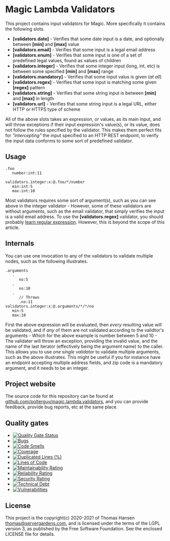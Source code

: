 
# Magic Lambda Validators

This project contains input validators for Magic. More specifically it contains the following slots.

* __[validators.date]__ - Verifies that some date input is a date, and optionally between __[min]__ and __[max]__ value
* __[validators.email]__ - Verifies that some input is a legal email address
* __[validators.enum]__ - Verifies that some input is one of a set of predefined legal values, found as values of children
* __[validators.integer]__ - Verifies that some integer input (long, int, etc) is between some specified __[min]__ and __[max]__ range
* __[validators.mandatory]__ - Verifies that some input valus is given (_at all_)
* __[validators.regex]__ - Verifies that some input is matching some given __[regex]__ pattern
* __[validators.string]__ - Verifies that some string input is between __[min]__ and __[max]__ in length
* __[validators.url]__ - Verifies that some string input is a legal URL, either HTTP or HTTPS type of scheme

All of the above slots takes an expression, or values, as its main input, and will throw exceptions if their input expression's
value(s), or its value, does not follow the rules specified by the validator. This makes them perfect fits for _"intercepting"_ the
input specified to an HTTP REST endpoint, to verify the input data conforms to some sort of predefined validator.

## Usage

```
.foo
   number:int:11

validators.integer:x:@.foo/*/number
   min:int:5
   max:int:10
```

Most validators requires some sort of argument(s), such as you can see above in the integer validator - However, some of
these validators are without arguments, such as the email validator, that simply verifies the input is a valid email address.
To use the **[validators.regex]** validator, you should probably [learn regular expression](https://medium.com/factory-mind/regex-tutorial-a-simple-cheatsheet-by-examples-649dc1c3f285).
However, this is beyond the scope of this article.

## Internals

You can use one invocation to any of the validators to validate multiple nodes, such as the following illustrates.

```
.arguments
   .
      no:5
   .
      no:10
   .
      // Throws
      .no:11
validators.integer:x:@.arguments/*/*/no
   min:5
   max:10
```

First the above expression will be evaluated, then *every* resulting value will be validated, and if *any* of them are
not validated according to the validtor's arguments - Which for the above example is number between 5 and 10 - The
validater will throw an exception, providing the invalid value, and the name of the last iterator (effectively being the argument name)
to the caller. This allows you to use *one single validator* to validate multiple arguments, such as the above illustrates.
This might be useful if you for instance have an endpoint accepting multiple address fields, and zip code is a mandatory
argument, and it needs to be an integer.

## Project website

The source code for this repository can be found at [github.com/polterguy/magic.lambda.validators](https://github.com/polterguy/magic.lambda.validators), and you can provide feedback, provide bug reports, etc at the same place.

## Quality gates

- [![Quality Gate Status](https://sonarcloud.io/api/project_badges/measure?project=polterguy_magic.lambda.validators&metric=alert_status)](https://sonarcloud.io/dashboard?id=polterguy_magic.lambda.validators)
- [![Bugs](https://sonarcloud.io/api/project_badges/measure?project=polterguy_magic.lambda.validators&metric=bugs)](https://sonarcloud.io/dashboard?id=polterguy_magic.lambda.validators)
- [![Code Smells](https://sonarcloud.io/api/project_badges/measure?project=polterguy_magic.lambda.validators&metric=code_smells)](https://sonarcloud.io/dashboard?id=polterguy_magic.lambda.validators)
- [![Coverage](https://sonarcloud.io/api/project_badges/measure?project=polterguy_magic.lambda.validators&metric=coverage)](https://sonarcloud.io/dashboard?id=polterguy_magic.lambda.validators)
- [![Duplicated Lines (%)](https://sonarcloud.io/api/project_badges/measure?project=polterguy_magic.lambda.validators&metric=duplicated_lines_density)](https://sonarcloud.io/dashboard?id=polterguy_magic.lambda.validators)
- [![Lines of Code](https://sonarcloud.io/api/project_badges/measure?project=polterguy_magic.lambda.validators&metric=ncloc)](https://sonarcloud.io/dashboard?id=polterguy_magic.lambda.validators)
- [![Maintainability Rating](https://sonarcloud.io/api/project_badges/measure?project=polterguy_magic.lambda.validators&metric=sqale_rating)](https://sonarcloud.io/dashboard?id=polterguy_magic.lambda.validators)
- [![Reliability Rating](https://sonarcloud.io/api/project_badges/measure?project=polterguy_magic.lambda.validators&metric=reliability_rating)](https://sonarcloud.io/dashboard?id=polterguy_magic.lambda.validators)
- [![Security Rating](https://sonarcloud.io/api/project_badges/measure?project=polterguy_magic.lambda.validators&metric=security_rating)](https://sonarcloud.io/dashboard?id=polterguy_magic.lambda.validators)
- [![Technical Debt](https://sonarcloud.io/api/project_badges/measure?project=polterguy_magic.lambda.validators&metric=sqale_index)](https://sonarcloud.io/dashboard?id=polterguy_magic.lambda.validators)
- [![Vulnerabilities](https://sonarcloud.io/api/project_badges/measure?project=polterguy_magic.lambda.validators&metric=vulnerabilities)](https://sonarcloud.io/dashboard?id=polterguy_magic.lambda.validators)

## License

This project is the copyright(c) 2020-2021 of Thomas Hansen thomas@servergardens.com, and is licensed under the terms
of the LGPL version 3, as published by the Free Software Foundation. See the enclosed LICENSE file for details.
